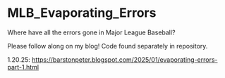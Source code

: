 # MLB_Evaporating_Errors

Where have all the errors gone in Major League Baseball?

Please follow along on my blog! Code found separately in repository.

1.20.25: https://barstonpeter.blogspot.com/2025/01/evaporating-errors-part-1.html
